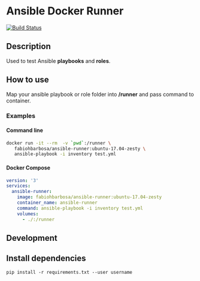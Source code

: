 Ansible Docker Runner
===

[![Build Status](https://travis-ci.org/fabiohbarbosa/docker-ansible-runner.svg?branch=master)](https://travis-ci.org/fabiohbarbosa/docker-ansible-runner)

## Description
Used to test Ansible **playbooks** and **roles**.

## How to use
Map your ansible playbook or role folder into **/runner** and pass command to container.

### Examples
#### Command line
```sh
docker run -it --rm  -v `pwd`:/runner \
   fabiohbarbosa/ansible-runner:ubuntu-17.04-zesty \
   ansible-playbook -i inventory test.yml
```

#### Docker Compose
```yaml
version: '3'
services:
  ansible-runner:
    image: fabiohbarbosa/ansible-runner:ubuntu-17.04-zesty
    container_name: ansible-runner
    command: ansible-playbook -i inventory test.yml
    volumes:
      - ./:/runner
```

## Development
## Install dependencies
```
pip install -r requirements.txt --user username
```

